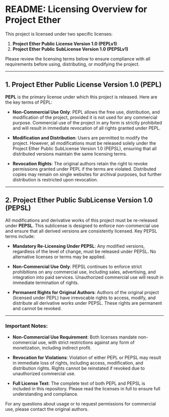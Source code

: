 # README: Licensing Overview for Project Ether

This project is licensed under two specific licenses:

1. **Project Ether Public License Version 1.0 (PEPLv1)**
2. **Project Ether Public SubLicense Version 1.0 (PEPSLv1)**

Please review the licensing terms below to ensure compliance with all requirements before using, distributing, or modifying the project.

---

## 1. Project Ether Public License Version 1.0 (PEPL)

**PEPL** is the primary license under which this project is released. Here are the key terms of PEPL:

- **Non-Commercial Use Only**: PEPL allows the free use, distribution, and modification of the project, provided it is not used for any commercial purpose. Commercial use of the project in any form is strictly prohibited and will result in immediate revocation of all rights granted under PEPL.

- **Modification and Distribution**: Users are permitted to modify the project. However, all modifications must be released solely under the Project Ether Public SubLicense Version 1.0 (PEPSL), ensuring that all distributed versions maintain the same licensing terms.

- **Revocation Rights**: The original authors retain the right to revoke permissions granted under PEPL if the terms are violated. Distributed copies may remain on single websites for archival purposes, but further distribution is restricted upon revocation.

---

## 2. Project Ether Public SubLicense Version 1.0 (PEPSL)

All modifications and derivative works of this project must be re-released under **PEPSL**. This sublicense is designed to enforce non-commercial use and ensure that all derived versions are consistently licensed. Key PEPSL terms include:

- **Mandatory Re-Licensing Under PEPSL**: Any modified versions, regardless of the level of change, must be released under PEPSL. No alternative licenses or terms may be applied.

- **Non-Commercial Use Only**: PEPSL continues to enforce strict prohibitions on any commercial use, including sales, advertising, and integration into paid services. Unauthorized commercial use will result in immediate termination of rights.

- **Permanent Rights for Original Authors**: Authors of the original project (licensed under PEPL) have irrevocable rights to access, modify, and distribute all derivative works under PEPSL. These rights are permanent and cannot be revoked.

---

### Important Notes:

- **Non-Commercial Use Requirement**: Both licenses mandate non-commercial use, with strict restrictions against any form of monetization, including indirect profit.

- **Revocation for Violations**: Violation of either PEPL or PEPSL may result in immediate loss of rights, including access, modification, and distribution rights. Rights cannot be reinstated if revoked due to unauthorized commercial use.

- **Full License Text**: The complete text of both PEPL and PEPSL is included in this repository. Please read the licenses in full to ensure full understanding and compliance.

For any questions about usage or to request permissions for commercial use, please contact the original authors.
